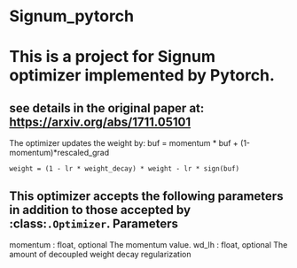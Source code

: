 # Signum_pytorch
# This is a project for Signum optimizer implemented by Pytorch.
## see details in the original paper at: https://arxiv.org/abs/1711.05101

The optimizer updates the weight by:
    buf = momentum * buf + (1-momentum)*rescaled_grad
    
    weight = (1 - lr * weight_decay) * weight - lr * sign(buf)
    
This optimizer accepts the following parameters in addition to those accepted
  by :class:`.Optimizer`.
Parameters
----------
momentum : float, optional
   The momentum value.
wd_lh : float, optional
   The amount of decoupled weight decay regularization
